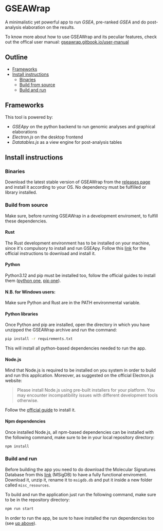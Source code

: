 # GSEAWrap

A minimalistic yet powerful app to run *GSEA*, pre-ranked *GSEA* and do post-analysis elaboration on the results.

To know more about how to use GSEAWrap and its peculiar features, check out the offical user manual: [gseawrap.gitbook.io/user-manual](https://gseawrap.gitbook.io/user-manual)

## Outline

- [Frameworks](#frameworks)
- [Install instructions](#install-instructions)
  - [Binaries](#binaries)
  - [Build from source](#build-from-source)
  - [Build and run](#build-and-run)

## Frameworks

This tool is powered by:

- *GSEApy* on the python backend to run genomic analyses and graphical elaborations
- *Electron.js* on the desktop frontend
- *Datatables.js* as a view engine for post-analysis tables

## Install instructions

### Binaries

Download the latest stable version of GSEAWrap from the [releases page](https://github.com/DEIB-GECO/GSEAWrap/releases) and 
install it according to your OS. No dependency must be fulfilled or library installed.

### Build from source

Make sure, before running GSEAWrap in a development enviroment, to fulfill these dependencies.

#### Rust

The Rust development environment has to be installed on your machine, since it's compulsory to install and run GSEApy.
Follow this [link](https://www.rust-lang.org/tools/install) for the official instructions to download and install it.

#### Python

Python3.12 and pip must be installed too, follow the official guides to install them ([python one](https://www.python.org/downloads/), [pip one](https://pypi.org/project/pip/)).

#### N.B. for Windows users: 
Make sure Python and Rust are in the PATH environmental variable.

#### Python libraries

Once Python and pip are installed, open the directory in which you have unzipped the GSEAWrap archive and run the command:

```bash
pip install -r requirements.txt
```

This will install all python-based dependencies needed to run the app.

#### Node.js

Mind that Node.js is required to be installed on you system in order to build and run this application.
Moreover, as suggested on the official Electron.js website:
> Please install Node.js using pre-built installers for your platform. You may encounter incompatibility issues with different development tools otherwise.
>
Follow the [official guide](https://nodejs.org/en/download) to install it.

#### Npm dependencies

Once installed Node.js, all npm-based dependencies can be installed with the following command, make sure to be in your local repository directory:

```bash
npm install
```

### Build and run

Before building the app you need to do download the Molecular Signatures Database from this [link](https://www.gsea-msigdb.org/gsea/msigdb/download_file.jsp?filePath=/msigdb/release/2024.1.Hs/msigdb_v2024.1.Hs.db.zip) (MSigDB) to have a fully functional enviroment. Download it, unzip it, rename it to ```msigdb.db``` and put it inside a new folder called ```misc_resources```.

To build and run the application just run the following command, make sure to be in the repository directory:

```bash
npm run start
```

In order to run the app, be sure to have installed the run dependencies too (see [up above](#run-dependencies)).
